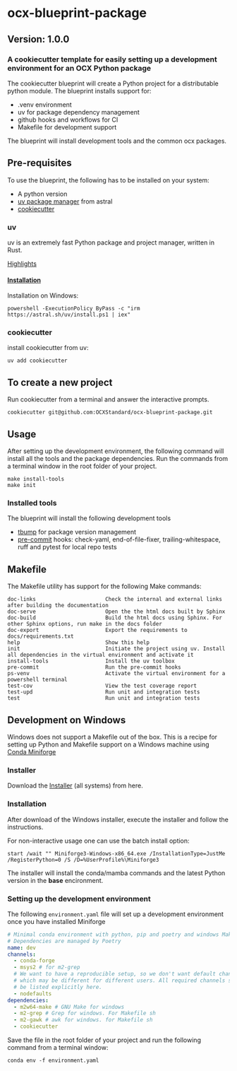 # ocx-blueprint-package
## Version: 1.0.0
### A cookiecutter template for easily setting up a development environment for an OCX Python package

The cookiecutter blueprint will create  a Python project for a distributable python module.
The blueprint installs support for:
 - .venv environment
 - uv for package dependency management
 - github hooks and workflows for CI
 - Makefile for development support

The blueprint will install development tools and the common ocx packages.

## Pre-requisites
To use the blueprint, the following has to be installed on your system:
 - A python version
 - [uv package manager](https://github.com/astral-sh/uv) from astral
 - [cookiecutter](https://cookiecutter.readthedocs.io/en/stable/)

### uv
uv is an extremely fast Python package and project manager, written in Rust.

[Highlights](https://github.com/astral-sh/uv?tab=readme-ov-file#highlights)

#### [Installation](https://github.com/astral-sh/uv?tab=readme-ov-file#installation)

Installation on Windows:
````commandline
powershell -ExecutionPolicy ByPass -c "irm https://astral.sh/uv/install.ps1 | iex"
````
### cookiecutter
install cookiecutter from uv:
````commandline
uv add cookiecutter
````

## To create a new project
Run cookiecutter from a terminal and answer the interactive prompts.

````commandline
cookiecutter git@github.com:OCXStandard/ocx-blueprint-package.git
````

## Usage
After setting up the development environment, the following command will install all the tools and the package dependencies. Run the commands from a terminal window in the root folder of your project.
````commandline
make install-tools
make init
````

### Installed tools
The blueprint will install the following development tools
- [tbump](https://github.com/your-tools/tbump) for package version management
- [pre-commit](https://pre-commit.com/) hooks: check-yaml, end-of-file-fixer, trailing-whitespace, ruff and pytest for local repo tests 


## Makefile
The Makefile utility has support for the following Make commands:

```
doc-links                      Check the internal and external links after building the documentation
doc-serve                      Open the the html docs built by Sphinx
doc-build                      Build the html docs using Sphinx. For other Sphinx options, run make in the docs folder
doc-export                     Export the requirements to docs/requirements.txt
help                           Show this help
init                           Initiate the project using uv. Install all dependencies in the virtual environment and activate it
install-tools                  Install the uv toolbox
pre-commit                     Run the pre-commit hooks
ps-venv                        Activate the virtual environment for a powershell terminal
test-cov                       View the test coverage report
test-upd                       Run unit and integration tests
test                           Run unit and integration tests
```

## Development on Windows

Windows does not support a Makefile out of the box. This is a recipe for setting up Python and Makefile support on 
a Windows machine using [Conda Miniforge](https://github.com/conda-forge/miniforge)

### Installer

Download the [Installer](hhttps://github.com/conda-forge/miniforge#requirements-and-installers) (all systems) from here. 

### Installation
After download of the Windows installer, execute the installer and follow the instructions.

For non-interactive usage one can use the batch install option:
`````commandline
start /wait "" Miniforge3-Windows-x86_64.exe /InstallationType=JustMe /RegisterPython=0 /S /D=%UserProfile%\Miniforge3
`````
The installer will install the conda/mamba commands and the latest Python version in the **base** encironment.

### Setting up the development environment

The following ``environment.yaml`` file will set up a development environment once you have installed Miniforge


```yaml
# Minimal conda environment with python, pip and poetry and windows Make file support.
# Dependencies are managed by Poetry
name: dev
channels:
  - conda-forge
  - msys2 # for m2-grep
  # We want to have a reproducible setup, so we don't want default channels,
  # which may be different for different users. All required channels should
  # be listed explicitly here.
  - nodefaults
dependencies:
  - m2w64-make # GNU Make for windows
  - m2-grep # Grep for windows. For Makefile sh
  - m2-gawk # awk for windows. for Makefile sh
  - cookiecutter
```
Save the file in the root folder of your project and run the following command from a terminal window:
```
conda env -f environment.yaml